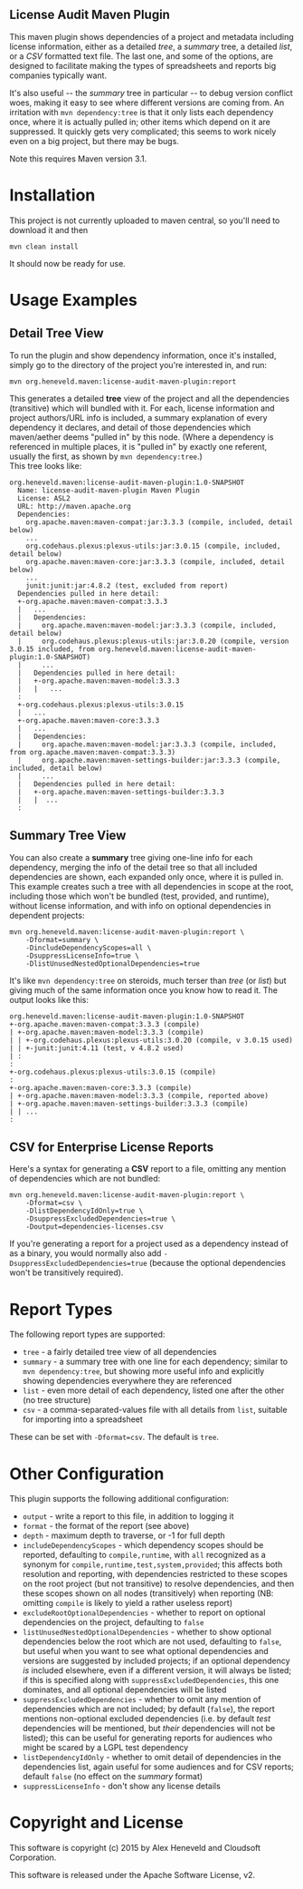 License Audit Maven Plugin
---

This maven plugin shows dependencies of a project and metadata including license information,
either as a detailed *tree*, a *summary* tree, a detailed *list*, or a *CSV* formatted text file.
The last one, and some of the options, are designed to facilitate making
the types of spreadsheets and reports big companies typically want.

It's also useful -- the *summary* tree in particular -- to debug version conflict woes,
making it easy to see where different versions are coming from.
An irritation with `mvn dependency:tree` is that it only lists each dependency once,
where it is actually pulled in; other items which depend on it are suppressed.
It quickly gets very complicated; this seems to work nicely even on a big project,
but there may be bugs. 

Note this requires Maven version 3.1.


# Installation

This project is not currently uploaded to maven central, so you'll need to download it and then

    mvn clean install

It should now be ready for use.


# Usage Examples

## Detail Tree View

To run the plugin and show dependency information, once it's installed,
simply go to the directory of the project you're interested in, 
and run:

    mvn org.heneveld.maven:license-audit-maven-plugin:report

This generates a detailed **tree** view of the project and 
all the dependencies (transitive) which will bundled with it.
For each, license information and project authors/URL info is included,
a summary explanation of every dependency it declares,
and detail of those dependencies which maven/aether deems "pulled in" by this node.
(Where a dependency is referenced in multiple places, it is "pulled in" by exactly one referent,
usually the first, as shown by `mvn dependency:tree`.)  
This tree looks like:

```
org.heneveld.maven:license-audit-maven-plugin:1.0-SNAPSHOT
  Name: license-audit-maven-plugin Maven Plugin
  License: ASL2
  URL: http://maven.apache.org
  Dependencies:
    org.apache.maven:maven-compat:jar:3.3.3 (compile, included, detail below)
    ...
    org.codehaus.plexus:plexus-utils:jar:3.0.15 (compile, included, detail below)
    org.apache.maven:maven-core:jar:3.3.3 (compile, included, detail below)
    ...
    junit:junit:jar:4.8.2 (test, excluded from report)
  Dependencies pulled in here detail:
  +-org.apache.maven:maven-compat:3.3.3
  |   ...
  |   Dependencies:
  |     org.apache.maven:maven-model:jar:3.3.3 (compile, included, detail below)
  |     org.codehaus.plexus:plexus-utils:jar:3.0.20 (compile, version 3.0.15 included, from org.heneveld.maven:license-audit-maven-plugin:1.0-SNAPSHOT)
  |     ...
  |   Dependencies pulled in here detail:
  |   +-org.apache.maven:maven-model:3.3.3
  |   |   ...
  :
  +-org.codehaus.plexus:plexus-utils:3.0.15
  |   ...
  +-org.apache.maven:maven-core:3.3.3
  |   ...
  |   Dependencies:
  |     org.apache.maven:maven-model:jar:3.3.3 (compile, included, from org.apache.maven:maven-compat:3.3.3)
  |     org.apache.maven:maven-settings-builder:jar:3.3.3 (compile, included, detail below)
  |     ...
  |   Dependencies pulled in here detail:
  |   +-org.apache.maven:maven-settings-builder:3.3.3
  |   |  ...
  :
```

## Summary Tree View

You can also create a **summary** tree giving one-line info for each dependency,
merging the info of the detail tree so that all included dependencies are shown,
each expanded only once, where it is pulled in.
This example creates such a tree with all dependencies in scope at the root,
including those which won't be bundled (test, provided, and runtime),
without license information, and 
with info on optional dependencies in dependent projects:

    mvn org.heneveld.maven:license-audit-maven-plugin:report \
        -Dformat=summary \
        -DincludeDependencyScopes=all \
        -DsuppressLicenseInfo=true \
        -DlistUnusedNestedOptionalDependencies=true

It's like `mvn dependency:tree` on steroids,
much terser than *tree* (or *list*) but giving much of the same information
once you know how to read it.
The output looks like this:

```
org.heneveld.maven:license-audit-maven-plugin:1.0-SNAPSHOT
+-org.apache.maven:maven-compat:3.3.3 (compile)
| +-org.apache.maven:maven-model:3.3.3 (compile)
| | +-org.codehaus.plexus:plexus-utils:3.0.20 (compile, v 3.0.15 used)
| | +-junit:junit:4.11 (test, v 4.8.2 used)
| :
:
+-org.codehaus.plexus:plexus-utils:3.0.15 (compile)
:
+-org.apache.maven:maven-core:3.3.3 (compile)
| +-org.apache.maven:maven-model:3.3.3 (compile, reported above)
| +-org.apache.maven:maven-settings-builder:3.3.3 (compile)
| | ...
:
```

## CSV for Enterprise License Reports

Here's a syntax for generating a **CSV** report to a file,
omitting any mention of dependencies which are not bundled: 

    mvn org.heneveld.maven:license-audit-maven-plugin:report \
        -Dformat=csv \
        -DlistDependencyIdOnly=true \
        -DsuppressExcludedDependencies=true \
        -Doutput=dependencies-licenses.csv

If you're generating a report for a project used as a dependency instead of as a binary,
you would normally also add `-DsuppressExcludedDependencies=true` (because the optional
dependencies won't be transitively required).


# Report Types

The following report types are supported:

* `tree` - a fairly detailed tree view of all dependencies
* `summary` - a summary tree with one line for each dependency;
  similar to `mvn dependency:tree`, but showing more useful info
  and explicitly showing dependencies everywhere they are referenced
* `list` - even more detail of each dependency, listed one after the other (no tree structure)
* `csv` - a comma-separated-values file with all details from `list`, suitable for importing into a spreadsheet

These can be set with `-Dformat=csv`. The default is `tree`.


# Other Configuration

This plugin supports the following additional configuration:

* `output` - write a report to this file, in addition to logging it
* `format` - the format of the report (see above)
* `depth` - maximum depth to traverse, or -1 for full depth
* `includeDependencyScopes` - which dependency scopes should be reported, 
  defaulting to `compile,runtime`,
  with `all` recognized as a synonym for `compile,runtime,test,system,provided`;
  this affects both resolution and reporting,
  with dependencies restricted to these scopes on the root project (but not transitive) to resolve dependencies,
  and then these scopes shown on all nodes (transitively) when reporting
  (NB: omitting `compile` is likely to yield a rather useless report) 
* `excludeRootOptionalDependencies` - whether to report on optional dependencies on the project, defaulting to `false`
* `listUnusedNestedOptionalDependencies` - whether to show optional dependencies below the root which are not used, 
  defaulting to `false`,
  but useful when you want to see what optional dependencies and versions are suggested by included projects;
  if an optional dependency *is* included elsewhere, even if a different version, it will always be listed;
  if this is specified along with `suppressExcludedDependencies`, this one dominates, 
  and all optional dependencies will be listed 
* `suppressExcludedDependencies` - whether to omit any mention of dependencies which are not included;
  by default (`false`), the report mentions non-optional excluded dependencies
  (i.e. by default *test* dependencies will be mentioned, but *their* dependencies will not be listed);
  this can be useful for generating reports for audiences who might be scared by a LGPL test dependency
* `listDependencyIdOnly` - whether to omit detail of dependencies in the dependencies list, 
  again useful for some audiences and for CSV reports; default `false` (no effect on the *summary* format)
* `suppressLicenseInfo` - don't show any license details


# Copyright and License

This software is copyright (c) 2015 by Alex Heneveld and Cloudsoft Corporation.

This software is released under the Apache Software License, v2.

